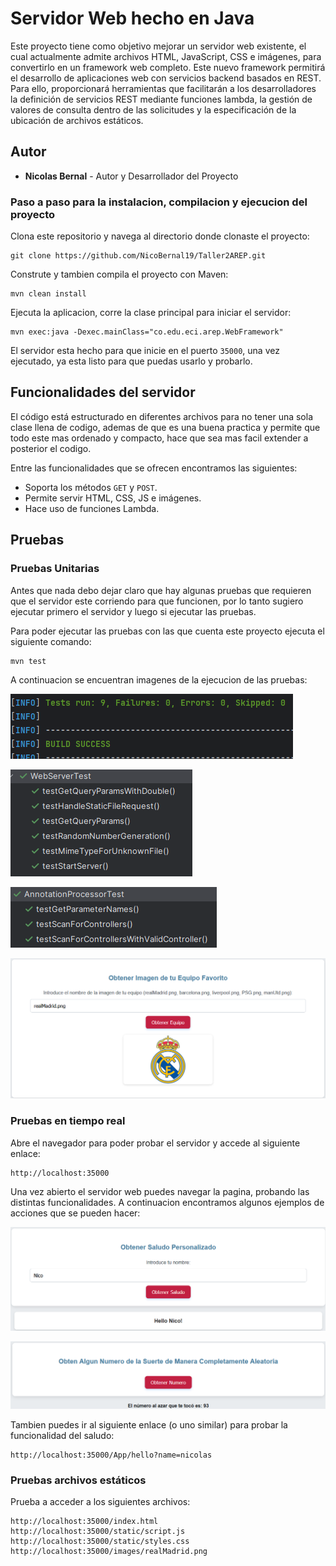 # Servidor Web hecho en Java

Este proyecto tiene como objetivo mejorar un servidor web existente, el cual actualmente admite archivos HTML, JavaScript, CSS e imágenes, para convertirlo en un framework web completo. Este nuevo framework permitirá el desarrollo de aplicaciones web con servicios backend basados en REST. Para ello, proporcionará herramientas que facilitarán a los desarrolladores la definición de servicios REST mediante funciones lambda, la gestión de valores de consulta dentro de las solicitudes y la especificación de la ubicación de archivos estáticos.

## Autor

* **Nicolas Bernal** - Autor y Desarrollador del Proyecto

### Paso a paso para la instalacion, compilacion y ejecucion del proyecto

Clona este repositorio y navega al directorio donde clonaste el proyecto:

```
git clone https://github.com/NicoBernal19/Taller2AREP.git
```

Construte y tambien compila el proyecto con Maven:

```
mvn clean install
```

Ejecuta la aplicacion, corre la clase principal para iniciar el servidor:

```
mvn exec:java -Dexec.mainClass="co.edu.eci.arep.WebFramework"
```

El servidor esta hecho para que inicie en el puerto `35000`, una vez ejecutado, ya esta listo para que puedas usarlo y probarlo.

## Funcionalidades del servidor

El código está estructurado en diferentes archivos para no tener una sola clase llena de codigo, ademas de que es una buena practica y permite que todo este mas ordenado y compacto, hace que sea mas facil extender a posterior el codigo.

Entre las funcionalidades que se ofrecen encontramos las siguientes:

- Soporta los métodos `GET` y `POST`.
- Permite servir HTML, CSS, JS e imágenes.
- Hace uso de funciones Lambda.

## Pruebas

### Pruebas Unitarias

Antes que nada debo dejar claro que hay algunas pruebas que requieren que el servidor este corriendo para que funcionen, por lo tanto sugiero ejecutar primero el servidor y luego si ejecutar las pruebas.

Para poder ejecutar las pruebas con las que cuenta este proyecto ejecuta el siguiente comando:

```
mvn test
```

A continuacion se encuentran imagenes de la ejecucion de las pruebas:

![imagen](src/main/resources/images/1.png)

![imagen](src/main/resources/images/2.png)

![imagen](src/main/resources/images/3.png)

![imagen](src/main/resources/images/4.png)

### Pruebas en tiempo real

Abre el navegador para poder probar el servidor y accede al siguiente enlace:

```
http://localhost:35000
```

Una vez abierto el servidor web puedes navegar la pagina, probando las distintas funcionalidades. A continuacion encontramos algunos ejemplos de acciones que se pueden hacer:

![imagen](src/main/resources/images/5.png)

![imagen](src/main/resources/images/6.png)

Tambien puedes ir al siguiente enlace (o uno similar) para probar la funcionalidad del saludo:

```
http://localhost:35000/App/hello?name=nicolas
```

### Pruebas archivos estáticos

Prueba a acceder a los siguientes archivos:

```
http://localhost:35000/index.html
http://localhost:35000/static/script.js
http://localhost:35000/static/styles.css
http://localhost:35000/images/realMadrid.png
```
